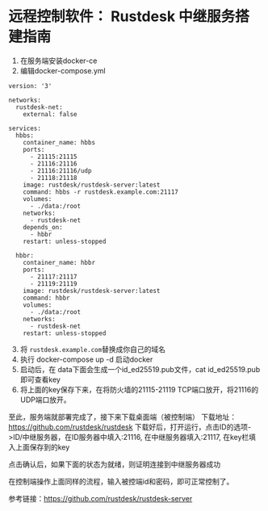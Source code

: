 # 远程控制软件： Rustdesk 中继服务搭建指南

1. 在服务端安装docker-ce
2. 编辑docker-compose.yml

```
version: '3'

networks:
  rustdesk-net:
    external: false

services:
  hbbs:
    container_name: hbbs
    ports:
      - 21115:21115
      - 21116:21116
      - 21116:21116/udp
      - 21118:21118
    image: rustdesk/rustdesk-server:latest
    command: hbbs -r rustdesk.example.com:21117
    volumes:
      - ./data:/root
    networks:
      - rustdesk-net
    depends_on:
      - hbbr
    restart: unless-stopped

  hbbr:
    container_name: hbbr
    ports:
      - 21117:21117
      - 21119:21119
    image: rustdesk/rustdesk-server:latest
    command: hbbr
    volumes:
      - ./data:/root
    networks:
      - rustdesk-net
    restart: unless-stopped
```
3. 将 ```rustdesk.example.com```替换成你自己的域名
4. 执行 docker-compose up -d 启动docker
5. 启动后，在 data下面会生成一个id_ed25519.pub文件，cat id_ed25519.pub即可查看key
6. 将上面的key保存下来，在将防火墙的21115-21119 TCP端口放开，将21116的UDP端口放开。

至此，服务端就部署完成了，接下来下载桌面端（被控制端）
下载地址：https://github.com/rustdesk/rustdesk
下载好后，打开运行，点击ID的选项->ID/中继服务器，在ID服务器中填入<your domain>:21116, 在中继服务器填入<your domain>:21117, 在key栏填入上面保存到的key
  
点击确认后，如果下面的状态为就绪，则证明连接到中继服务器成功
  
在控制端操作上面同样的流程，输入被控端id和密码，即可正常控制了。





参考链接：https://github.com/rustdesk/rustdesk-server
